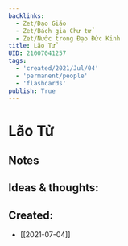 ```yaml
---
backlinks:
  - Zet/Đạo Giáo
  - Zet/Bách gia Chư tử
  - Zet/Nước trong Đạo Đức Kinh
title: Lão Tử
UID: 21007041257
tags:
  - 'created/2021/Jul/04'
  - 'permanent/people'
  - 'flashcards'
publish: True
---
```

# Lão Tử


## Notes

## Ideas & thoughts:

## Created:
- [[2021-07-04]]
